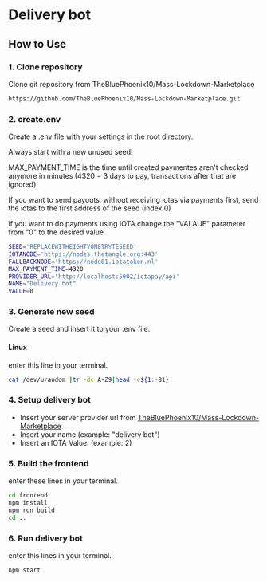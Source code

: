 # Delivery bot


## How to Use

### 1. Clone repository

Clone git repository from TheBluePhoenix10/Mass-Lockdown-Marketplace

```bash
https://github.com/TheBluePhoenix10/Mass-Lockdown-Marketplace.git
```

### 2. create.env

Create a .env file with your settings in the root directory.

Always start with a new unused seed!

MAX_PAYMENT_TIME is the time until created paymentes aren't checked anymore in minutes (4320 = 3 days to pay, transactions after that are ignored)

If you want to send payouts, without receiving iotas via payments first, send the iotas to the first address of the seed (index 0)

if you want to do payments using IOTA change the "VALAUE" parameter from "0" to the desired value

```bash
SEED='REPLACEWITHEIGHTYONETRYTESEED'
IOTANODE='https://nodes.thetangle.org:443'
FALLBACKNODE='https://node01.iotatoken.nl'
MAX_PAYMENT_TIME=4320
PROVIDER_URL='http://localhost:5002/iotapay/api'
NAME="Delivery bot"
VALUE=0
```

### 3. Generate new seed

Create a seed and insert it to your .env file.

#### Linux
 enter this line in your terminal.
```bash
cat /dev/urandom |tr -dc A-Z9|head -c${1:-81}
```
### 4. Setup delivery bot

- Insert your server provider url from [TheBluePhoenix10/Mass-Lockdown-Marketplace](https://github.com/TheBluePhoenix10/Mass-Lockdown-Marketplace)
- Insert your name (example: "delivery bot")
- Insert an IOTA Value. (example: 2) 

### 5. Build the frontend

enter these lines in your terminal.
```bash
cd frontend
npm install
npm run build
cd ..
```

### 6. Run delivery bot

enter this lines in your terminal.
```bash
npm start
```
